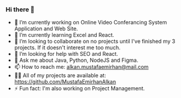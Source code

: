### Hi there 👋

- 🔭 I’m currently working on Online Video Conferancing System Application and Web Site.
- 🌱 I’m currently learning Excel and React.
- 👯 I’m looking to collaborate on no projects until I've finished my 3 projects. If it doesn't interest me too much.
- 🤔 I’m looking for help with SEO and React.
- 💬 Ask me about Java, Python, NodeJS and Figma.
- 📫 How to reach me: alkan.mustafaemirhan@mail.com
- 👨‍💻 All of my projects are available at: https://github.com/MustafaEmirhanAlkan
- ⚡ Fun fact: I'm also working on Project Management.

<!--
**MustafaEmirhanAlkan/MustafaEmirhanAlkan** is a ✨ _special_ ✨ repository because its `README.md` (this file) appears on your GitHub profile.

Here are some ideas to get you started:

- 🔭 I’m currently working on ...
- 🌱 I’m currently learning ...
- 👯 I’m looking to collaborate on ...
- 🤔 I’m looking for help with ...
- 💬 Ask me about ...
- 📫 How to reach me: ...
- 😄 Pronouns: ...
- ⚡ Fun fact: ...
-->
